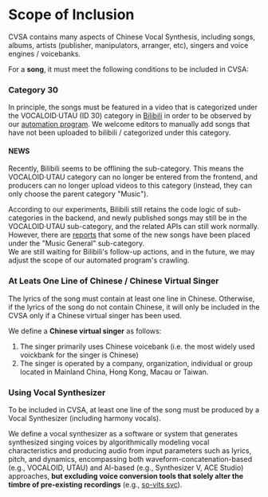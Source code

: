 # Scope of Inclusion

CVSA contains many aspects of Chinese Vocal Synthesis, including songs, albums, artists (publisher, manipulators, arranger, etc), singers and voice engines / voicebanks.&#x20;

For a **song**, it must meet the following conditions to be included in CVSA:

### Category 30

In principle, the songs must be featured in a video that is categorized under the VOCALOID·UTAU (ID 30) category in [Bilibili](https://en.wikipedia.org/wiki/Bilibili) in order to be observed by our [automation program](../architecure/overview.md#crawler). We welcome editors to manually add songs that have not been uploaded to bilibili / categorized under this category.

#### NEWS

Recently, Bilibili seems to be offlining the sub-category. This means the VOCALOID·UTAU category can no longer be entered from the frontend, and producers can no longer upload videos to this category (instead, they can only choose the parent category "Music").&#x20;

According to our experiments, Bilibili still retains the code logic of sub-categories in the backend, and newly published songs may still be in the VOCALOID·UTAU sub-category, and the related APIs can still work normally. However, there are [reports](https://www.bilibili.com/opus/1041223385394184199) that some of the new songs have been placed under the "Music General" sub-category.\
We are still waiting for Bilibili's follow-up actions, and in the future, we may adjust the scope of our automated program's crawling.

### At Leats One Line of Chinese / Chinese Virtual Singer

The lyrics of the song must contain at least one line in Chinese. Otherwise, if the lyrics of the song do not contain Chinese,  it will only be included in the CVSA only if a Chinese virtual singer has been used.

We define a **Chinese virtual singer** as follows:

1. The singer primarily uses Chinese voicebank (i.e. the most widely used voickbank for the singer is Chinese)
2. The singer is operated by a company, organization, individual or group located in Mainland China, Hong Kong, Macau or Taiwan.

### Using Vocal Synthesizer

To be included in CVSA, at least one line of the song must be produced by a Vocal Synthesizer (including harmony vocals).

We define a vocal synthesizer as a software or system that generates synthesized singing voices by algorithmically modeling vocal characteristics and producing audio from input parameters such as lyrics, pitch, and dynamics, encompassing both waveform-concatenation-based (e.g., VOCALOID, UTAU) and AI-based (e.g., Synthesizer V, ACE Studio) approaches, **but excluding voice conversion tools that solely alter the timbre of pre-existing recordings** (e.g., [so-vits svc](https://github.com/svc-develop-team/so-vits-svc)).
